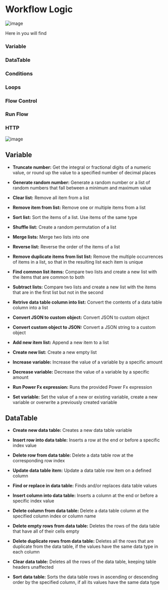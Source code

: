 # Workflow Logic

![image](https://github.com/user-attachments/assets/93812de5-a0ed-42e6-927b-caac8264b47f)

Here in you will find 
### Variable
### DataTable
### Conditions
### Loops
### Flow Control
### Run Flow
### HTTP

![image](https://github.com/user-attachments/assets/a0005a9d-94ae-4c4b-8d8c-7af330ae276e)

## Variable

- **Truncate number:**
Get the integral or fractional digits of a numeric value, or round up the value to a specified number of decimal places

- **Generate random number:**
Generate a random number or a list of random numbers that fall between a minimum and maximum value

- **Clear list:**
Remove all item from a list

- **Remove item from list:**
Remove one or multiple items from a list

- **Sort list:**
Sort the items of a list. Use items of the same type

- **Shuffle list:**
Create a random permutation of a list

- **Merge lists:**
Merge two lists into one

- **Reverse list:**
Reverse the order of the items of a list

- **Remove duplicate items from list list:**
Remove the multiple occurrences of items in a list, so that in the resulting list each item is unique

- **Find common list items:**
Compare two lists and create a new list with the items that are common to both

- **Subtract lists:**
Compare two lists and create a new list with the items that are in the first list but not in the second

- **Retrive data table column into list:**
Convert the contents of a data table column into a list

- **Convert JSON to custom object:**
Convert JSON to custom object

- **Convert custom object to JSON:**
Convert a JSON string to a custom object
- **Add new item list:**
Append a new item to a list

- **Create new list:**
Create a new empty list

- **Increase variable:**
Increase the value of a variable by a specific amount

- **Decrease variable:**
Decrease the value of a variable by a specific amount

- **Run Power Fx expression:**
Runs the provided Power Fx expression

- **Set variable:**
Set the value of a new or existing variable, create a new variable or overwrite a previously created variable

## DataTable

- **Create new data table:**
Creates a new data table variable

- **Insert row into data table:**
Inserts a row at the end or before a specific
index value

- **Delete row from data table:**
Delete a data table row at the corresponding row
index

- **Update data table item:**
Update a data table row item on a defined
column

- **Find or replace in data table:**
Finds and/or replaces data table values

- **Insert column into data table:**
Inserts a column at the end or before a specific index value

- **Delete column from data table:**
Delete a data table column at the specified
column index or column name

- **Delete empty rows from data table:**
Deletes the rows of the data table that have all of
their cells empty

- **Delete duplicate rows from data table:**
Deletes all the rows that are duplicate from the
data table, if the values have the same data type in
each column

- **Clear data table:**
Deletes all the rows of the data table, keeping
table headers unaffected

- **Sort data table:**
Sorts the data table rows in ascending or
descending order by the specified column, if all its
values have the same data type








